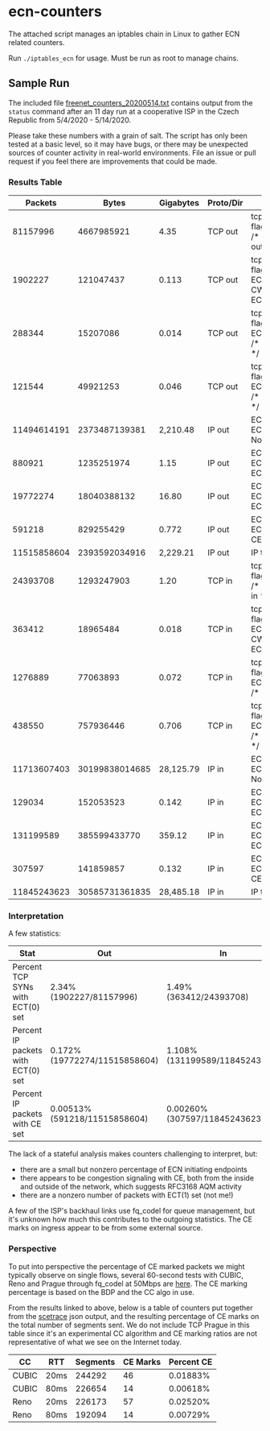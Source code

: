 # ecn-counters

The attached script manages an iptables chain in Linux to gather ECN related
counters.

Run `./iptables_ecn` for usage. Must be run as root to manage chains.

## Sample Run

The included file
[freenet_counters_20200514.txt](freenet_counters_20200514.txt) contains output
from the `status` command after an 11 day run at a cooperative ISP in the
Czech Republic from 5/4/2020 - 5/14/2020.

Please take these numbers with a grain of salt. The script has only been
tested at a basic level, so it may have bugs, or there may be unexpected
sources of counter activity in real-world environments. File an issue or pull
request if you feel there are improvements that could be made.

### Results Table

| Packets | Bytes | Gigabytes | Proto/Dir | What |
| ------- | ----- | --------- | --------- | ---- |
| 81157996 | 4667985921 | 4.35 | TCP out | tcp flags:0x17/0x02 /* ECN: All SYN out */ |
| 1902227 | 121047437 | 0.113 | TCP out | tcp flags:0x17/0x02 ECN match ECE CWR /* ECN: ECN SYN out */ |
| 288344 | 15207086 | 0.014 | TCP out | tcp flags:!0x17/0x02 ECN match ECE /* ECN: ECE out */ |
| 121544 | 49921253 | 0.046 | TCP out | tcp flags:!0x17/0x02 ECN match CWR /* ECN: CWR out */ |
| 11494614191 | 2373487139381 | 2,210.48 | IP out | ECN match ECT=0 /* ECN: Not ECT out */ |
| 880921 | 1235251974 | 1.15 | IP out | ECN match ECT=1 /* ECN: ECT(1) out */ |
| 19772274 | 18040388132 | 16.80 | IP out | ECN match ECT=2 /* ECN: ECT(0) out */ |
| 591218 | 829255429 | 0.772 | IP out | ECN match ECT=3 /* ECN: CE out */ |
| 11515858604 | 2393592034916 | 2,229.21 | IP out | IP total out |
| 24393708 | 1293247903 | 1.20 | TCP in | tcp flags:0x17/0x02 /* ECN: All SYN in */ |
| 363412 | 18965484 | 0.018 | TCP in | tcp flags:0x17/0x02 ECN match ECE CWR /* ECN: ECN SYN in */ |
| 1276889 | 77063893 | 0.072 | TCP in | tcp flags:!0x17/0x02 ECN match ECE /* ECN: ECE in */ |
| 438550 | 757936446 | 0.706 | TCP in | tcp flags:!0x17/0x02 ECN match CWR /* ECN: CWR in */ |
| 11713607403 | 30199838014685 | 28,125.79 | IP in | ECN match ECT=0 /* ECN: Not ECT in */ |
| 129034 | 152053523 | 0.142 | IP in | ECN match ECT=1 /* ECN: ECT(1) in */ |
| 131199589 | 385599433770 | 359.12 | IP in | ECN match ECT=2 /* ECN: ECT(0) in */ |
| 307597 | 141859857 | 0.132 | IP in | ECN match ECT=3 /* ECN: CE in */ |
| 11845243623 | 30585731361835 | 28,485.18 | IP in | IP total in |

### Interpretation

A few statistics:

| Stat | Out | In |
| ---- | --- | -- |
| Percent TCP SYNs with ECT(0) set | 2.34%<br/>(1902227/81157996) | 1.49%<br/>(363412/24393708) |
| Percent IP packets with ECT(0) set | 0.172%<br/>(19772274/11515858604) | 1.108%<br/>(131199589/11845243623) |
| Percent IP packets with CE set | 0.00513%<br/>(591218/11515858604) | 0.00260%<br/>(307597/11845243623) |

The lack of a stateful analysis makes counters challenging to interpret, but:
* there are a small but nonzero percentage of ECN initiating endpoints
* there appears to be congestion signaling with CE, both from the inside and
  outside of the network, which suggests RFC3168 AQM activity
* there are a nonzero number of packets with ECT(1) set (not me!)

A few of the ISP's backhaul links use fq_codel for queue management, but it's
unknown how much this contributes to the outgoing statistics. The CE marks on
ingress appear to be from some external source.

### Perspective

To put into perspective the percentage of CE marked packets we might typically
observe on single flows, several 60-second tests with CUBIC, Reno and Prague
through fq_codel at 50Mbps are
[here](http://sce.dnsmgr.net/results/l4s-2020-11-11T120000-final/l4s-s7-oneflow/).
The CE marking percentage is based on the BDP and the CC algo in use.

From the results linked to above, below is a table of counters put together from
the [scetrace](https://github.com/heistp/scetrace) json output, and the
resulting percentage of CE marks on the total number of segments sent. We do
not include TCP Prague in this table since it's an experimental CC algorithm
and CE marking ratios are not representative of what we see on the Internet
today.

| CC | RTT | Segments | CE Marks | Percent CE |
| -- | --- | -------- | -------- | ---------- |
| CUBIC | 20ms | 244292 | 46 | 0.01883% |
| CUBIC | 80ms | 226654 | 14 | 0.00618% |
| Reno | 20ms | 226173 | 57 | 0.02520% |
| Reno | 80ms | 192094 | 14 | 0.00729% |
